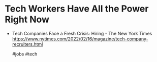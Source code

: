 # Tech Workers Have All the Power Right Now

* Tech Companies Face a Fresh Crisis: Hiring - The New York Times  
  <https://www.nytimes.com/2022/02/16/magazine/tech-company-recruiters.html>

    #jobs #tech
